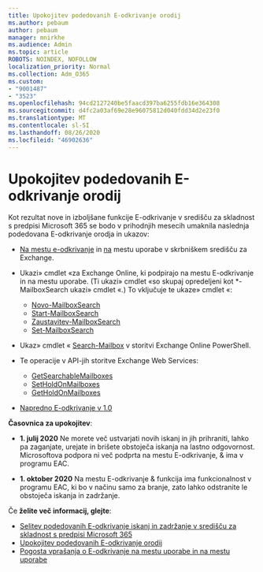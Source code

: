 ```yaml
---
title: Upokojitev podedovanih E-odkrivanje orodij
ms.author: pebaum
author: pebaum
manager: mnirkhe
ms.audience: Admin
ms.topic: article
ROBOTS: NOINDEX, NOFOLLOW
localization_priority: Normal
ms.collection: Adm_O365
ms.custom:
- "9001487"
- "3523"
ms.openlocfilehash: 94cd2127240be5faacd397ba6255fdb16e364308
ms.sourcegitcommit: d4fc2a03af69e28e96075812d040fdd34d2e23f0
ms.translationtype: MT
ms.contentlocale: sl-SI
ms.lasthandoff: 08/26/2020
ms.locfileid: "46902636"
---
```

# <a name="retirement-of-legacy-ediscovery-tools"></a>Upokojitev podedovanih E-odkrivanje orodij

Kot rezultat nove in izboljšane funkcije E-odkrivanje v središču za skladnost s predpisi Microsoft 365 se bodo v prihodnjih mesecih umaknila naslednja podedovana E-odkrivanje orodja in ukazov:

- [Na mestu e-odkrivanje](https://docs.microsoft.com/exchange/security-and-compliance/in-place-ediscovery/in-place-ediscovery) in [na](https://docs.microsoft.com/exchange/security-and-compliance/create-or-remove-in-place-holds) mestu uporabe v skrbniškem središču za Exchange.

- Ukazi» cmdlet «za Exchange Online, ki podpirajo na mestu E-odkrivanje in na mestu uporabe. (Ti ukazi» cmdlet «so skupaj opredeljeni kot *-MailboxSearch ukazi» cmdlet «.) To vključuje te ukaze» cmdlet «:

    - [Novo-MailboxSearch](https://docs.microsoft.com/powershell/module/exchange/policy-and-compliance-content-search/new-mailboxsearch)
    - [Start-MailboxSearch](https://docs.microsoft.com/powershell/module/exchange/policy-and-compliance-content-search/start-mailboxsearch)
    - [Zaustavitev-MailboxSearch](https://docs.microsoft.com/powershell/module/exchange/policy-and-compliance-content-search/stop-mailboxsearch)
    - [Set-MailboxSearch](https://docs.microsoft.com/powershell/module/exchange/policy-and-compliance-content-search/set-mailboxsearch)

- Ukaz» cmdlet « [Search-Mailbox](https://docs.microsoft.com/powershell/module/exchange/mailboxes/search-mailbox?view=exchange-ps) v storitvi Exchange Online PowerShell.
- Te operacije v API-jih storitve Exchange Web Services:
    - [GetSearchableMailboxes](https://docs.microsoft.com/exchange/client-developer/web-service-reference/getsearchablemailboxes-operation)
    - [SetHoldOnMailboxes](https://docs.microsoft.com/exchange/client-developer/web-service-reference/setholdonmailboxes-operation)
    - [GetHoldOnMailboxes](https://docs.microsoft.com/exchange/client-developer/web-service-reference/getholdonmailboxes-operation)

- [Napredno E-odkrivanje v 1.0](https://docs.microsoft.com/microsoft-365/compliance/office-365-advanced-ediscovery)

**Časovnica za upokojitev**:
- **1. julij 2020** Ne morete več ustvarjati novih iskanj in jih prihraniti, lahko pa zaganjate, urejate in brišete obstoječa iskanja na lastno odgovornost. Microsoftova podpora ni več podprta na mestu E-odkrivanje, & ima v programu EAC.
    
- **1. oktober 2020** Na mestu E-odkrivanje & funkcija ima funkcionalnost v programu EAC, ki bo v načinu samo za branje, zato lahko odstranite le obstoječa iskanja in zadržanje.

Če **želite več informacij, glejte**:

 - [Selitev podedovanih E-odkrivanje iskanj in zadržanje v središču za skladnost s predpisi Microsoft 365](https://docs.microsoft.com/microsoft-365/compliance/migrate-legacy-ediscovery-searches-and-holds)
 - [Upokojitev podedovanih E-odkrivanje orodij](https://docs.microsoft.com/microsoft-365/compliance/legacy-ediscovery-retirement)
 - [Pogosta vprašanja o E-odkrivanje na mestu uporabe in na mestu uporabe](https://docs.microsoft.com/microsoft-365/compliance/legacy-ediscovery-retirement#faqs-about-in-place-ediscovery-and-in-place-holds)



